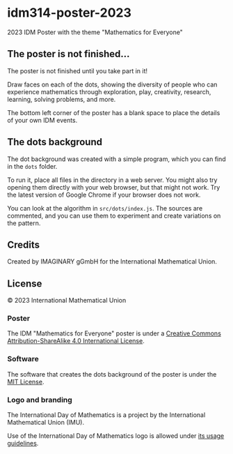 # idm314-poster-2023

2023 IDM Poster with the theme "Mathematics for Everyone"

## The poster is not finished...

The poster is not finished until you take part in it!

Draw faces on each of the dots, showing the diversity of people who can experience mathematics 
through exploration, play, creativity, research, learning, solving problems, and more.

The bottom left corner of the poster has a blank space to place the details of your own IDM events.

## The dots background

The dot background was created with a simple program, which you can find in the `dots`
folder.

To run it, place all files in the directory in a web server. You might also try opening them
directly with your web browser, but that might not work. Try the latest version of Google Chrome
if your browser does not work.

You can look at the algorithm in `src/dots/index.js`. The sources are commented, and you can
use them to experiment and create variations on the pattern.

## Credits

Created by IMAGINARY gGmbH for the International Mathematical Union.

## License

© 2023 International Mathematical Union

### Poster

The IDM "Mathematics for Everyone" poster is under a
[Creative Commons Attribution-ShareAlike 4.0 International License](https://creativecommons.org/licenses/by-sa/4.0/).

### Software

The software that creates the dots background of the poster is under the
[MIT License](https://opensource.org/licenses/MIT).

### Logo and branding

The International Day of Mathematics is a project by the International Mathematical Union (IMU).

Use of the International Day of Mathematics logo is allowed under
[its usage guidelines](https://www.idm314.org/resources/logos/idm-logo-guidelines.pdf).
